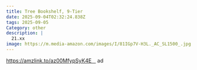 ```yaml
---
title: Tree Bookshelf, 9-Tier
date: 2025-09-04T02:32:24.838Z
tags: 2025-09-05
Category: other
description: |
  21.xx
image: https://m.media-amazon.com/images/I/81IGp7V-H3L._AC_SL1500_.jpg
---
```

https://amzlink.to/az00MfypSyK4E    ad